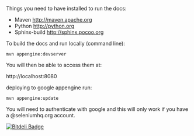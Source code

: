 Things you need to have installed to run the docs:

* Maven           http://maven.apache.org
* Python          http://python.org
* Sphinx-build    http://sphinx.pocoo.org

To build the docs and run locally (command line):

    mvn appengine:devserver

You will then be able to access them at:

http://localhost:8080

deploying to google appengine run: 

    mvn appengine:update

You will need to authenticate with google and this will only
work if you have a @seleniumhq.org account.


[![Bitdeli Badge](https://d2weczhvl823v0.cloudfront.net/aqqaluk/www.seleniumhq.org/trend.png)](https://bitdeli.com/free "Bitdeli Badge")

